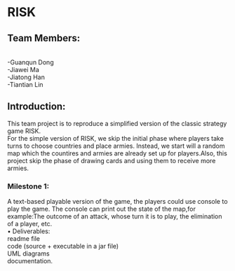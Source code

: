 # RISK

## Team Members:
<br>-Guanqun Dong</br>
-Jiawei Ma  
-Jiatong Han  
-Tiantian Lin  

## Introduction:
This team project is to reproduce a simplified version of the classic strategy game RISK.  
For the simple version of RISK, we skip the initial phase where players take turns to choose countries and place armies. Instead, we start will a random map which the countires and armies are already set up for players.Also, this project skip the phase of drawing cards and using them to receive more armies.

### Milestone 1:
A text-based playable version of the game, the players could use console to play the game. The console can print out the state of the map,for example:The outcome of an attack, whose turn it is to play, the elimination of a player, etc.   
• Deliverables:   
readme file   
code (source + executable in a jar file)   
UML diagrams   
documentation. 

